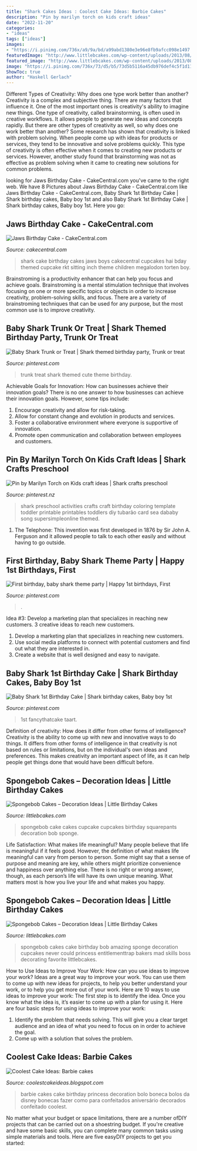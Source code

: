 ```yaml
---
title: "Shark Cakes Ideas : Coolest Cake Ideas: Barbie Cakes"
description: "Pin by marilyn torch on kids craft ideas"
date: "2022-11-20"
categories:
- "ideas"
tags: ["ideas"]
images:
- "https://i.pinimg.com/736x/a9/9a/bd/a99abd1380e3e96e8fb9afcc098e1497.jpg"
featuredImage: "http://www.littlebcakes.com/wp-content/uploads/2013/08/Spongebob-Cupcake-Cake.jpg"
featured_image: "http://www.littlebcakes.com/wp-content/uploads/2013/08/Spongebob-Cupcake-Cake.jpg"
image: "https://i.pinimg.com/736x/73/d5/b5/73d5b5116a45db976def4c5f1d11b3d7.jpg"
ShowToc: true
author: "Haskell Gerlach"
---
```



Different Types of Creativity: Why does one type work better than another?
Creativity is a complex and subjective thing. There are many factors that influence it. One of the most important ones is creativity's ability to imagine new things. One type of creativity, called brainstorming, is often used in creative workflows. It allows people to generate new ideas and concepts rapidly. But there are other types of creativity as well, so why does one work better than another?
Some research has shown that creativity is linked with problem solving. When people come up with ideas for products or services, they tend to be innovative and solve problems quickly. This type of creativity is often effective when it comes to creating new products or services. However, another study found that brainstorming was not as effective as problem solving when it came to creating new solutions for common problems.

	

		
looking for Jaws Birthday Cake - CakeCentral.com you've came to the right web. We have 8 Pictures about Jaws Birthday Cake - CakeCentral.com like Jaws Birthday Cake - CakeCentral.com, Baby Shark 1st Birthday Cake | Shark birthday cakes, Baby boy 1st and also Baby Shark 1st Birthday Cake | Shark birthday cakes, Baby boy 1st. Here you go:
		
    
## Jaws Birthday Cake - CakeCentral.com

<img loading=lazy src="https://cdn001.cakecentral.com/gallery/2015/03/900_804027ClRS_jaws-birthday-cake.jpg" onerror="this.onerror=null;this.src='https://tse1.mm.bing.net/th?id=OIP.5ZXdZVpVGRzrg6NA77itpgHaKo&amp;pid=15.1';" alt="Jaws Birthday Cake - CakeCentral.com">

_Source: cakecentral.com_

>shark cake birthday cakes jaws boys cakecentral cupcakes hai bday themed cupcake rkt sitting inch theme children megalodon torten boy. 

	

Brainstroming is a productivity enhancer that can help you focus and achieve goals. Brainstroming is a mental stimulation technique that involves focusing on one or more specific topics or objects in order to increase creativity, problem-solving skills, and focus. There are a variety of brainstroming techniques that can be used for any purpose, but the most common use is to improve creativity.

    
## Baby Shark Trunk Or Treat | Shark Themed Birthday Party, Trunk Or Treat

<img loading=lazy src="https://i.pinimg.com/736x/73/d5/b5/73d5b5116a45db976def4c5f1d11b3d7.jpg" onerror="this.onerror=null;this.src='https://tse4.mm.bing.net/th?id=OIP.bS2e69IUAiHa7GrryhIJpAHaJ3&amp;pid=15.1';" alt="Baby Shark Trunk or Treat | Shark themed birthday party, Trunk or treat">

_Source: pinterest.com_

>trunk treat shark themed cute theme birthday. 

	

Achievable Goals for Innovation: How can businesses achieve their innovation goals?
There is no one answer to how businesses can achieve their innovation goals. However, some tips include:
1. Encourage creativity and allow for risk-taking.
2. Allow for constant change and evolution in products and services.
3. Foster a collaborative environment where everyone is supportive of innovation. 
4. Promote open communication and collaboration between employees and customers.

    
## Pin By Marilyn Torch On Kids Craft Ideas | Shark Crafts Preschool

<img loading=lazy src="https://i.pinimg.com/736x/01/a0/bc/01a0bc13483fd89bfed0247db35d2956.jpg" onerror="this.onerror=null;this.src='https://tse1.mm.bing.net/th?id=OIP.6V411O_p19WmkFeIlLHP9AHaK8&amp;pid=15.1';" alt="Pin by Marilyn Torch on Kids craft ideas | Shark crafts preschool">

_Source: pinterest.nz_

>shark preschool activities crafts craft birthday coloring template toddler printable printables toddlers diy tubarão card sea dababy song supersimpleonline themed. 

	

1. The Telephone: This invention was first developed in 1876 by Sir John A. Ferguson and it allowed people to talk to each other easily and without having to go outside.

    
## First Birthday, Baby Shark Theme Party | Happy 1st Birthdays, First

<img loading=lazy src="https://i.pinimg.com/736x/02/bc/ee/02bceedbac9f21e2afbe885bd9051562.jpg" onerror="this.onerror=null;this.src='https://tse1.mm.bing.net/th?id=OIP.X4-HbH_Kc0z3zxvGYqy5rQHaKX&amp;pid=15.1';" alt="First birthday, baby shark theme party | Happy 1st birthdays, First">

_Source: pinterest.com_

>. 

	

Idea #3: Develop a marketing plan that specializes in reaching new customers.
3 creative ideas to reach new customers.
1. Develop a marketing plan that specializes in reaching new customers. 
2. Use social media platforms to connect with potential customers and find out what they are interested in. 
3. Create a website that is well designed and easy to navigate.

    
## Baby Shark 1st Birthday Cake | Shark Birthday Cakes, Baby Boy 1st

<img loading=lazy src="https://i.pinimg.com/736x/a9/9a/bd/a99abd1380e3e96e8fb9afcc098e1497.jpg" onerror="this.onerror=null;this.src='https://tse4.mm.bing.net/th?id=OIP.n10OIgaDKd-kuGyQE-xNUgHaKs&amp;pid=15.1';" alt="Baby Shark 1st Birthday Cake | Shark birthday cakes, Baby boy 1st">

_Source: pinterest.com_

>1st fancythatcake taart. 

	

Definition of creativity: How does it differ from other forms of intelligence?
Creativity is the ability to come up with new and innovative ways to do things. It differs from other forms of intelligence in that creativity is not based on rules or limitations, but on the individual's own ideas and preferences. This makes creativity an important aspect of life, as it can help people get things done that would have been difficult before.

    
## Spongebob Cakes – Decoration Ideas | Little Birthday Cakes

<img loading=lazy src="http://www.littlebcakes.com/wp-content/uploads/2013/08/Spongebob-Cupcake-Cake.jpg" onerror="this.onerror=null;this.src='https://tse1.mm.bing.net/th?id=OIP.eBeFYa2-0oGipGXFM4IMMgHaFj&amp;pid=15.1';" alt="Spongebob Cakes – Decoration Ideas | Little Birthday Cakes">

_Source: littlebcakes.com_

>spongebob cake cakes cupcake cupcakes birthday squarepants decoration bob sponge. 

	

Life Satisfaction: What makes life meaningful?
Many people believe that life is meaningful if it feels good. However, the definition of what makes life meaningful can vary from person to person. Some might say that a sense of purpose and meaning are key, while others might prioritize convenience and happiness over anything else. There is no right or wrong answer, though, as each person’s life will have its own unique meaning. What matters most is how you live your life and what makes you happy.

    
## Spongebob Cakes – Decoration Ideas | Little Birthday Cakes

<img loading=lazy src="http://www.littlebcakes.com/wp-content/uploads/2013/08/Spongebob-Cakes.jpg" onerror="this.onerror=null;this.src='https://tse4.mm.bing.net/th?id=OIP.9Z6QYybYzknQwgf_HMOPBAHaLr&amp;pid=15.1';" alt="Spongebob Cakes – Decoration Ideas | Little Birthday Cakes">

_Source: littlebcakes.com_

>spongebob cakes cake birthday bob amazing sponge decoration cupcakes never could princess entitlementtrap bakers mad skills boss decorating favorite littlebcakes. 

	

How to Use Ideas to Improve Your Work: How can you use ideas to improve your work?
Ideas are a great way to improve your work. You can use them to come up with new ideas for projects, to help you better understand your work, or to help you get more out of your work. Here are 10 ways to use ideas to improve your work: 
The first step is to identify the idea. Once you know what the idea is, it’s easier to come up with a plan for using it. Here are four basic steps for using ideas to improve your work: 
1) Identify the problem that needs solving. This will give you a clear target audience and an idea of what you need to focus on in order to achieve the goal. 
2) Come up with a solution that solves the problem.

    
## Coolest Cake Ideas: Barbie Cakes

<img loading=lazy src="https://4.bp.blogspot.com/-Zzw5rH0hWVc/TVTUxbz-1uI/AAAAAAAAAPE/igzCLyitwbI/s1600/Barbie_Cake_1.jpg" onerror="this.onerror=null;this.src='https://tse3.mm.bing.net/th?id=OIP.M3bmR8U1FBdnGylOGSm6wwHaJ4&amp;pid=15.1';" alt="Coolest Cake Ideas: Barbie cakes">

_Source: coolestcakeideas.blogspot.com_

>barbie cakes cake birthday princess decoration bolo boneca bolos da disney bonecas fazer como para confeitados aniversário decorados confeitado coolest. 

	

No matter what your budget or space limitations, there are a number ofDIY projects that can be carried out on a shoestring budget. If you're creative and have some basic skills, you can complete many common tasks using simple materials and tools. Here are five easyDIY projects to get you started: 

